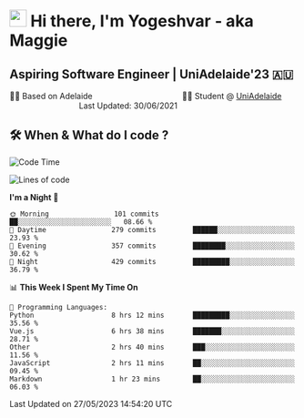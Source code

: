 <h1><img src="https://emojis.slackmojis.com/emojis/images/1531849430/4246/blob-sunglasses.gif?1531849430" width="30"/> Hi there, I'm Yogeshvar - aka Maggie</h1>

## Aspiring Software Engineer | UniAdelaide'23 🇦🇺  
🏂🏻  Based on Adelaide &nbsp;&nbsp;&nbsp;&nbsp;&nbsp;&nbsp;&nbsp;&nbsp;&nbsp;&nbsp;&nbsp;&nbsp;&nbsp;&nbsp;&nbsp;&nbsp;&nbsp;&nbsp;&nbsp;&nbsp;&nbsp;&nbsp;&nbsp;&nbsp;&nbsp;&nbsp;&nbsp;&nbsp;&nbsp;&nbsp;&nbsp;&nbsp;&nbsp;&nbsp;&nbsp;&nbsp;&nbsp;&nbsp;&nbsp;👨‍💻 Student @ [UniAdelaide](https://www.adelaide.edu.au)   &nbsp;&nbsp;&nbsp;&nbsp;&nbsp;&nbsp;&nbsp;&nbsp;&nbsp;&nbsp;&nbsp;&nbsp;&nbsp;&nbsp;&nbsp;&nbsp;&nbsp;&nbsp;&nbsp;&nbsp;&nbsp;&nbsp;&nbsp;&nbsp;&nbsp;&nbsp;&nbsp;&nbsp;&nbsp;&nbsp;&nbsp;Last Updated: 30/06/2021

## 🛠 When & What do I code ?  

<!--START_SECTION:waka-->
![Code Time](http://img.shields.io/badge/Code%20Time-2%2C203%20hrs%2027%20mins-blue)

![Lines of code](https://img.shields.io/badge/From%20Hello%20World%20I%27ve%20Written-3.9%20million%20lines%20of%20code-blue)

**I'm a Night 🦉** 

```text
🌞 Morning                101 commits         ██░░░░░░░░░░░░░░░░░░░░░░░   08.66 % 
🌆 Daytime                279 commits         ██████░░░░░░░░░░░░░░░░░░░   23.93 % 
🌃 Evening                357 commits         ████████░░░░░░░░░░░░░░░░░   30.62 % 
🌙 Night                  429 commits         █████████░░░░░░░░░░░░░░░░   36.79 % 
```


📊 **This Week I Spent My Time On** 

```text
💬 Programming Languages: 
Python                   8 hrs 12 mins       █████████░░░░░░░░░░░░░░░░   35.56 % 
Vue.js                   6 hrs 38 mins       ███████░░░░░░░░░░░░░░░░░░   28.71 % 
Other                    2 hrs 40 mins       ███░░░░░░░░░░░░░░░░░░░░░░   11.56 % 
JavaScript               2 hrs 11 mins       ██░░░░░░░░░░░░░░░░░░░░░░░   09.45 % 
Markdown                 1 hr 23 mins        ██░░░░░░░░░░░░░░░░░░░░░░░   06.03 % 
```


 Last Updated on 27/05/2023 14:54:20 UTC
<!--END_SECTION:waka-->
